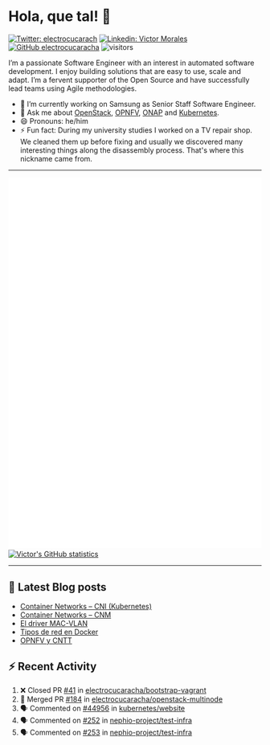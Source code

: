 # Hola, que tal! 👋

[![Twitter: electrocucarach](https://img.shields.io/twitter/follow/electrocucarach?style=social)](https://twitter.com/electrocucarach)
[![Linkedin: Victor Morales](https://img.shields.io/badge/-VictorMorales-blue?style=flat-square&logo=Linkedin&logoColor=white&link=https://www.linkedin.com/in/electrocucaracha/)](https://www.linkedin.com/in/electrocucaracha/)
[![GitHub electrocucaracha](https://img.shields.io/github/followers/electrocucaracha?label=follow&style=social)](https://github.com/electrocucaracha)
![visitors](https://visitor-badge.laobi.icu/badge?page_id=electrocucaracha.electrocucaracha)

I’m a passionate Software Engineer with an interest in automated
software development. I enjoy building solutions that are easy to use,
scale and adapt. I’m a fervent supporter of the Open Source and have
successfully lead teams using Agile methodologies.

- 🔭 I’m currently working on Samsung as Senior Staff Software
Engineer.
- 💬 Ask me about [OpenStack](https://www.openstack.org/),
[OPNFV](https://www.opnfv.org/), [ONAP](https://www.onap.org/) and
[Kubernetes](https://kubernetes.io/).
- 😄 Pronouns: he/him
- ⚡ Fun fact: During my university studies I worked on a TV repair
shop. We cleaned them up before fixing and usually we discovered many
interesting things along the disassembly process. That's where this
nickname came from.

---

![Metrics](https://github.com/electrocucaracha/electrocucaracha/blob/master/github-metrics.svg)
[![Victor's GitHub statistics](https://github-readme-stats.vercel.app/api?username=electrocucaracha)](https://github.com/anuraghazra/github-readme-stats#github-stats-card)

---

## 📘 Latest Blog posts

<!-- BLOG-POST-LIST:START -->
- [Container Networks – CNI &lpar;Kubernetes&rpar;](https://electrocucaracha.com/2021/07/05/container-networks-cni/)
- [Container Networks – CNM](https://electrocucaracha.com/2020/08/28/container-network-model/)
- [El driver MAC-VLAN](https://electrocucaracha.com/2020/07/01/el-driver-mac-vlan/)
- [Tipos de red en Docker](https://electrocucaracha.com/2020/06/13/tipos-de-red-en-docker/)
- [OPNFV y CNTT](https://electrocucaracha.com/2020/05/29/opnfv-y-cntt/)
<!-- BLOG-POST-LIST:END -->

## :zap: Recent Activity

<!--START_SECTION:activity-->
1. ❌ Closed PR [#41](https://github.com/electrocucaracha/bootstrap-vagrant/pull/41) in [electrocucaracha/bootstrap-vagrant](https://github.com/electrocucaracha/bootstrap-vagrant)
2. 🎉 Merged PR [#184](https://github.com/electrocucaracha/openstack-multinode/pull/184) in [electrocucaracha/openstack-multinode](https://github.com/electrocucaracha/openstack-multinode)
3. 🗣 Commented on [#44956](https://github.com/kubernetes/website/pull/44956#issuecomment-1997775020) in [kubernetes/website](https://github.com/kubernetes/website)
4. 🗣 Commented on [#252](https://github.com/nephio-project/test-infra/pull/252#issuecomment-1997774008) in [nephio-project/test-infra](https://github.com/nephio-project/test-infra)
5. 🗣 Commented on [#253](https://github.com/nephio-project/test-infra/pull/253#issuecomment-1994564426) in [nephio-project/test-infra](https://github.com/nephio-project/test-infra)
<!--END_SECTION:activity-->
